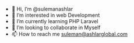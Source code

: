 - 👋 Hi, I’m @sulemanashlar
- 👀 I’m interested in web Development 
- 🌱 I’m currently learning PHP Laravel
- 💞️ I’m looking to collaborate in Myself
- 📫 How to reach me suleman@ashlarglobal.com

<!---
sulemanashlar/sulemanashlar is a ✨ special ✨ repository because its `README.md` (this file) appears on your GitHub profile.
You can click the Preview link to take a look at your changes.
--->
